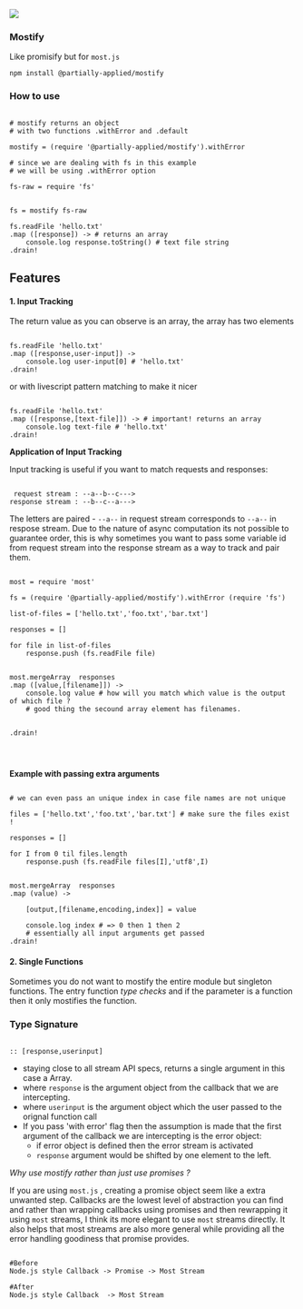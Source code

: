 
![](https://i.imgur.com/Whw8XEX.jpg)

### Mostify
Like promisify but for `most.js`

```
npm install @partially-applied/mostify
```

### How to use

```livescript

# mostify returns an object 
# with two functions .withError and .default

mostify = (require '@partially-applied/mostify').withError 

# since we are dealing with fs in this example 
# we will be using .withError option

fs-raw = require 'fs'


fs = mostify fs-raw

fs.readFile 'hello.txt'
.map ([response]) -> # returns an array
    console.log response.toString() # text file string
.drain!
```

## Features

#### 1. Input Tracking

The return value as you can observe is an array, the array has two elements

```livescript

fs.readFile 'hello.txt'
.map ([response,user-input]) -> 
    console.log user-input[0] # 'hello.txt'
.drain!

```

or with livescript pattern matching to make it nicer

```livescript

fs.readFile 'hello.txt'
.map ([response,[text-file]]) -> # important! returns an array
    console.log text-file # 'hello.txt'
.drain!

```

**Application of Input Tracking**

Input tracking is useful if you want to  match requests and responses:

```livescript

 request stream : --a--b--c--->
response stream : --b--c--a--->

```

The letters are paired - `--a--` in request stream corresponds to `--a--` in respose stream. Due to the nature of async computation its not possible to guarantee order, this is why sometimes you want to pass some variable id from request stream into the response stream as a way to track and pair them.

```livescript

most = require 'most'

fs = (require '@partially-applied/mostify').withError (require 'fs')

list-of-files = ['hello.txt','foo.txt','bar.txt']

responses = []

for file in list-of-files
    response.push (fs.readFile file)


most.mergeArray  responses
.map ([value,[filename]]) ->
    console.log value # how will you match which value is the output of which file ?
    # good thing the secound array element has filenames.


.drain!




```


**Example with passing extra arguments**


```livescript

# we can even pass an unique index in case file names are not unique

files = ['hello.txt','foo.txt','bar.txt'] # make sure the files exist !

responses = []

for I from 0 til files.length
    response.push (fs.readFile files[I],'utf8',I)


most.mergeArray  responses
.map (value) ->
    
    [output,[filename,encoding,index]] = value

    console.log index # => 0 then 1 then 2 
    # essentially all input arguments get passed
.drain!

```

#### 2. Single Functions

Sometimes you do not want to mostify the entire module but singleton functions. The entry function *type checks* and if the parameter is a function then it only mostifies the function. 


### Type Signature
```livescript

:: [response,userinput]

```

- staying close to all stream API specs, returns a single argument in this    case a Array.
- where `response` is the argument object from the callback that we are intercepting.
- where `userinput` is the argument object which the user passed to the orignal function call
- If you pass 'with error' flag then the assumption is made that the first argument of the callback we are intercepting is the error object:
    - if error object is defined then the error stream is activated
    - `response` argument would be shifted by one element to the left.

 



*Why use mostify rather than just use promises ?*


If you are using `most.js` , creating a promise object seem like a extra unwanted step. Callbacks are the lowest level of abstraction you can find and rather than wrapping callbacks using promises and then rewrapping it using `most` streams, I think its more elegant to use `most` streams directly. It also helps that most streams are also more general while providing all the error handling goodiness that promise provides.

```livescript

#Before
Node.js style Callback -> Promise -> Most Stream

#After
Node.js style Callback  -> Most Stream

```
